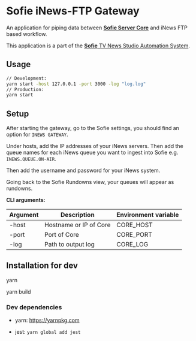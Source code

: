 # Sofie iNews-FTP Gateway

An application for piping data between [**Sofie Server Core**](https://github.com/nrkno/tv-automation-server-core) and iNews FTP based workflow.

This application is a part of the [**Sofie** TV News Studio Automation System](https://github.com/nrkno/Sofie-TV-automation/).

## Usage

```BASH
// Development:
yarn start -host 127.0.0.1 -port 3000 -log "log.log"
// Production:
yarn start
```

## Setup

After starting the gateway, go to the Sofie settings, you should find an option for `INEWS GATEWAY`.

Under hosts, add the IP addresses of your iNews servers. Then add the queue names for each iNews queue you want to ingest into Sofie e.g. `INEWS.QUEUE.ON-AIR`.

Then add the username and password for your iNews system.

Going back to the Sofie Rundowns view, your queues will appear as rundowns.

**CLI arguments:**

| Argument  | Description | Environment variable |
| ------------- | ------------- | --- |
| -host  | Hostname or IP of Core  | CORE_HOST  |
| -port  | Port of Core   |  CORE_PORT |
| -log  | Path to output log |  CORE_LOG |

## Installation for dev

yarn

yarn build

### Dev dependencies

* yarn:
 <https://yarnpkg.com>

* jest:
 `yarn global add jest`
